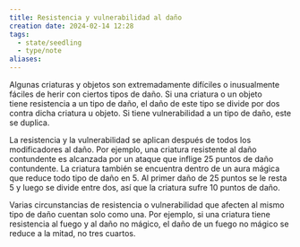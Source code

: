 ```yaml
---
title: Resistencia y vulnerabilidad al daño
creation date: 2024-02-14 12:28
tags:
  - state/seedling
  - type/note
aliases:
---
```

Algunas criaturas y objetos son extremadamente difíciles o inusualmente fáciles de herir con ciertos tipos de daño. Si una criatura o un objeto tiene resistencia a un tipo de daño, el daño de este tipo se divide por dos contra dicha criatura u objeto. Si tiene vulnerabilidad a un tipo de daño, este se duplica.

La resistencia y la vulnerabilidad se aplican después de todos los modificadores al daño. Por ejemplo, una criatura resistente al daño contundente es alcanzada por un ataque que inflige 25 puntos de daño contundente. La criatura también se encuentra dentro de un aura mágica que reduce todo tipo de daño en 5. Al primer daño de 25 puntos se le resta 5 y luego se divide entre dos, así que la criatura sufre 10 puntos de daño.

Varias circunstancias de resistencia o vulnerabilidad que afecten al mismo tipo de daño cuentan solo como una. Por ejemplo, si una criatura tiene resistencia al fuego y al daño no mágico, el daño de un fuego no mágico se reduce a la mitad, no tres cuartos.
